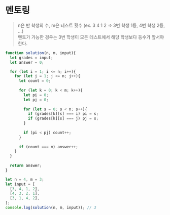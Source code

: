 # 멘토링
> n은 반 학생의 수, m은 테스트 횟수 (ex. 3 4 1 2 => 3번 학생 1등, 4번 학생 2등, ...)  
> 멘토가 가능한 경우는 3번 학생이 모든 테스트에서 해당 학생보다 등수가 앞서야 한다.

```js
function solution(n, m, input){
  let grades = input;
  let answer = 0;

  for (let i = 1; i <= n; i++){
    for (let j = 1; j <= n; j++){
      let count = 0;
      
      for (let k = 0; k < m; k++){
        let pi = 0;
        let pj = 0;
        
        for (let s = 0; s < n; s++){
          if (grades[k][s] === i) pi = s;
          if (grades[k][s] === j) pj = s;
        }
        
        if (pi < pj) count++;
      }
      
      if (count === m) answer++;
    }
  }
  
  return answer;
}

let n = 4, m = 3;
let input = [
  [3, 4, 1, 2],
  [4, 3, 2, 1],
  [3, 1, 4, 2],
];
console.log(solution(n, m, input)); // 3
```
